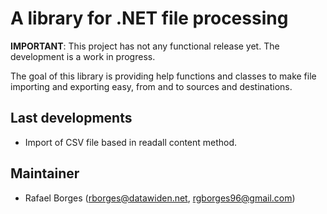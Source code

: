# A library for .NET file processing

**IMPORTANT**: This project has not any functional release yet. The development is a work in progress.

The goal of this library is providing help functions and classes to make file importing and exporting easy, from and to sources and destinations.


## Last developments
- Import of CSV file based in readall content method.

## Maintainer
- Rafael Borges (rborges@datawiden.net, rgborges96@gmail.com)